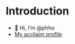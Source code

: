 # Introduction

- 👋 Hi, I’m @phho
- [My accliaim profile](https://www.youracclaim.com/users/ping-hsien-ho/badges)

<!---
phho/phho is a ✨ special ✨ repository because its `README.md` (this file) appears on your GitHub profile.
You can click the Preview link to take a look at your changes.
--->
